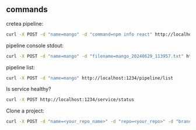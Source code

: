 ## commands

cretea pipeline:
```bash
curl -X POST -d "name=mango" -d "command=npm info react" http://localhost:1234/pipeline/create
```

pipeline console stdout:
```bash
curl -X POST -d "name=mango" -d "filename=mango_20240629_113957.txt" http://localhost:1234/pipeline/stdout
```

pipeline list:
```bash
curl -X POST -d "name=mango" http://localhost:1234/pipeline/list
```

Is service healthy?
```bash
curl -X POST http://localhost:1234/service/status
```

Clone a project:
```bash
curl -X POST -d "name=<your_repo_name>" -d "repo=<your_repo>" -d "branch=<your_repo_branch_name>" -d "user=<your_username>" -d "pwd=<your_pwd>" http://localhost:1234/git/clone
```

